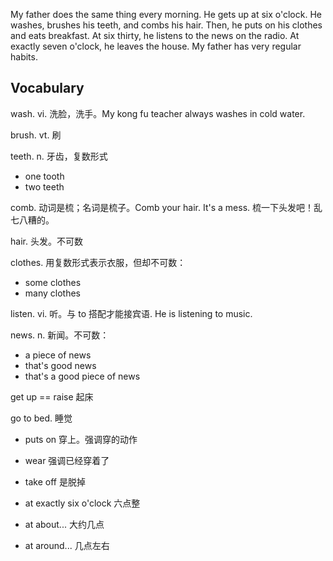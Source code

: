 My father does the same thing every morning. He gets up at six o'clock. He washes, brushes his teeth, and combs his hair. Then, he puts on his clothes and eats breakfast.
At six thirty, he listens to the news on the radio. At exactly seven o'clock, he leaves the house. My father has very regular habits.

## Vocabulary
wash. vi. 洗脸，洗手。My kong fu teacher always washes in cold water.

brush. vt. 刷

teeth. n. 牙齿，复数形式
- one tooth
- two teeth

comb. 动词是梳；名词是梳子。Comb your hair. It's a mess. 梳一下头发吧！乱七八糟的。

hair. 头发。不可数

clothes. 用复数形式表示衣服，但却不可数：
- some clothes
- many clothes

listen. vi. 听。与 to 搭配才能接宾语. He is listening to music.

news. n. 新闻。不可数：
- a piece of news
- that's good news
- that's a good piece of news

get up == raise 起床

go to bed. 睡觉

- puts on 穿上。强调穿的动作
- wear 强调已经穿着了
- take off 是脱掉

- at exactly six o'clock 六点整
- at about... 大约几点
- at around... 几点左右


